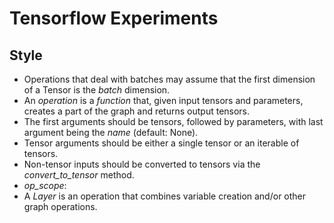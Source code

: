 # Tensorflow Experiments

## Style
- Operations that deal with batches may assume that the first dimension of a Tensor is the *batch* dimension.
- An *operation* is a *function* that, given input tensors and parameters, creates a part of the graph and returns output tensors.
- The first arguments should be tensors, followed by parameters, with last argument being the *name* (default: None).
- Tensor arguments should be either a single tensor or an iterable of tensors.
- Non-tensor inputs should be converted to tensors via the *convert_to_tensor* method.
- *op_scope*:
- A *Layer* is an operation that combines variable creation and/or other graph operations.
